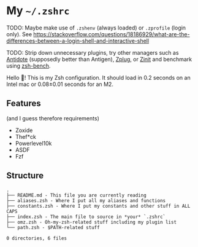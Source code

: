 # My `~/.zshrc`

TODO: Maybe make use of `.zshenv` (always loaded) or `.zprofile` (login only). See https://stackoverflow.com/questions/18186929/what-are-the-differences-between-a-login-shell-and-interactive-shell

TODO: Strip down unnecessary plugins, try other managers such as [Antidote](https://github.com/mattmc3/antidote) (supposedly better than Antigen), [Zplug](https://github.com/zplug/zplug), or [Zinit](https://github.com/zdharma-continuum/zinit) and benchmark using [zsh-bench](https://github.com/romkatv/zsh-bench).

Hello :wave:! This is my Zsh configuration. It should load in 0.2 seconds on an Intel mac or 0.08±0.01 seconds for an M2.

## Features

(and I guess therefore requirements)

- Zoxide
- Thef\*ck
- Powerlevel10k
- ASDF
- Fzf

<!-- ## Installation

Requirements:
  - Oh-My-Zsh
    - zsh-syntax-highlighting
    - zsh-autosuggestions
  - Powerlevel10k

---

Clone this repo somewhere and replace your current `~/.zshrc` file with:

```sh
source "/where/did/you/clone/the/repo/index.zsh"
``` -->

## Structure

```
.
├── README.md - This file you are currently reading
├── aliases.zsh - Where I put all my aliases and functions
├── constants.zsh - Where I put my constants and other stuff in ALL CAPS
├── index.zsh - The main file to source in *your* `.zshrc`
├── omz.zsh - Oh-my-zsh-related stuff including my plugin list
└── path.zsh - $PATH-related stuff

0 directories, 6 files
```
